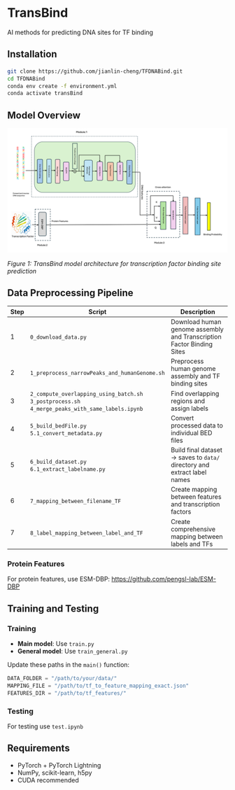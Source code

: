 # TransBind

AI methods for predicting DNA sites for TF binding

## Installation

```bash
git clone https://github.com/jianlin-cheng/TFDNABind.git
cd TFDNABind
conda env create -f environment.yml
conda activate transBind
```

## Model Overview

![TransBind Architecture](MainDiagramV1.png)

*Figure 1: TransBind model architecture for transcription factor binding site prediction*

## Data Preprocessing Pipeline

| Step | Script | Description |
|------|--------|-------------|
| 1 | `0_download_data.py` | Download human genome assembly and Transcription Factor Binding Sites |
| 2 | `1_preprocess_narrowPeaks_and_humanGenome.sh` | Preprocess human genome assembly and TF binding sites |
| 3 | `2_compute_overlapping_using_batch.sh` <br> `3_postprocess.sh` <br> `4_merge_peaks_with_same_labels.ipynb` | Find overlapping regions and assign labels |
| 4 | `5_build_bedFile.py` <br> `5.1_convert_metadata.py` | Convert processed data to individual BED files |
| 5 | `6_build_dataset.py` <br> `6.1_extract_labelname.py` | Build final dataset → saves to `data/` directory and extract label names |
| 6 | `7_mapping_between_filename_TF` | Create mapping between features and transcription factors |
| 7 | `8_label_mapping_between_label_and_TF` | Create comprehensive mapping between labels and TFs |

### Protein Features
For protein features, use ESM-DBP: https://github.com/pengsl-lab/ESM-DBP

## Training and Testing

### Training
- **Main model**: Use `train.py`
- **General model**: Use `train_general.py`

Update these paths in the `main()` function:
```python
DATA_FOLDER = "/path/to/your/data/"
MAPPING_FILE = "/path/to/tf_to_feature_mapping_exact.json"
FEATURES_DIR = "/path/to/tf_features/"
```

### Testing
For testing use `test.ipynb`

## Requirements

- PyTorch + PyTorch Lightning
- NumPy, scikit-learn, h5py
- CUDA recommended
